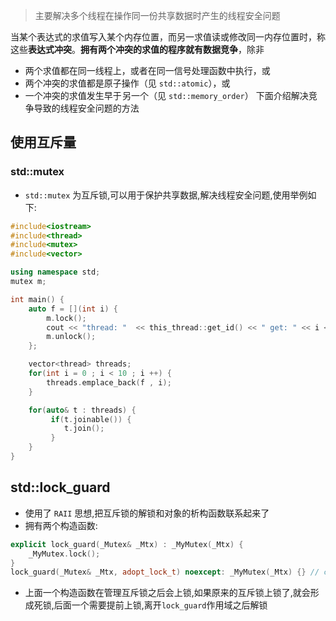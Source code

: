 > 主要解决多个线程在操作同一份共享数据时产生的线程安全问题

当某个表达式的求值写入某个内存位置，而另一求值读或修改同一内存位置时，称这些**表达式冲突**。**拥有两个冲突的求值的程序就有数据竞争**，除非
- 两个求值都在同一线程上，或者在同一信号处理函数中执行，或
- 两个冲突的求值都是原子操作（见 `std::atomic`），或
- 一个冲突的求值发生早于 另一个（见 `std::memory_order`）
下面介绍解决竞争导致的线程安全问题的方法
## 使用互斥量
### std::mutex
- `std::mutex` 为互斥锁,可以用于保护共享数据,解决线程安全问题,使用举例如下:
```c++
#include<iostream>
#include<thread>
#include<mutex>
#include<vector>

using namespace std;
mutex m;

int main() {
    auto f = [](int i) {
        m.lock();
        cout << "thread: "  << this_thread::get_id() << " get: " << i << endl;   
        m.unlock();
    }; 

    vector<thread> threads;
    for(int i = 0 ; i < 10 ; i ++) {
        threads.emplace_back(f , i);
    }

    for(auto& t : threads) {
         if(t.joinable()) {
            t.join();
         }
    }
}
```
## std::lock_guard
- 使用了 `RAII` 思想,把互斥锁的解锁和对象的析构函数联系起来了
- 拥有两个构造函数:
```c++
explicit lock_guard(_Mutex& _Mtx) : _MyMutex(_Mtx) {
	_MyMutex.lock(); 
} 
lock_guard(_Mutex& _Mtx, adopt_lock_t) noexcept: _MyMutex(_Mtx) {} // construct but don't lock
```
- 上面一个构造函数在管理互斥锁之后会上锁,如果原来的互斥锁上锁了,就会形成死锁,后面一个需要提前上锁,离开`lock_guard`作用域之后解锁